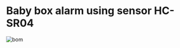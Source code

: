# Baby box alarm using sensor HC-SR04

![bom](https://user-images.githubusercontent.com/56477571/229977345-56a69aee-ecfa-47b8-8079-3d4176336735.png)
